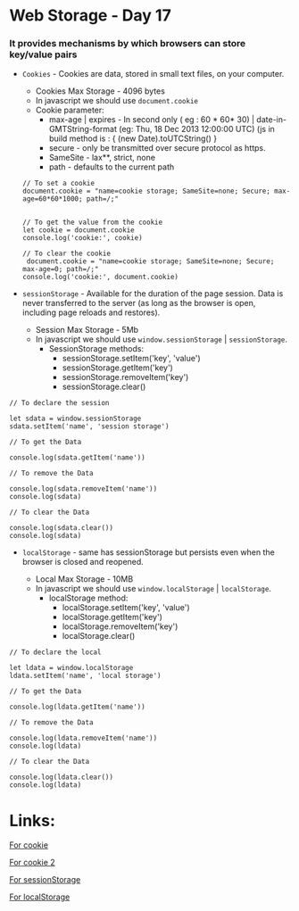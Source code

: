 # Web Storage - Day 17

### It provides mechanisms by which browsers can store key/value pairs


* `Cookies` - Cookies are data, stored in small text files, on your computer.

   - Cookies Max Storage - 4096 bytes
   - In javascript we should use `document.cookie` 
   - Cookie parameter:
     - max-age | expires  - In second only ( eg : 60 * 60* 30) | date-in-GMTString-format (eg: Thu, 18 Dec 2013 12:00:00 UTC) (js in build method is : { (new Date).toUTCString() }
     - secure - only be transmitted over secure protocol as https.
     - SameSite - lax**, strict, none
     - path - defaults to the current path 
   ```
   // To set a cookie
   document.cookie = "name=cookie storage; SameSite=none; Secure; max-age=60*60*1000; path=/;"


   // To get the value from the cookie
   let cookie = document.cookie
   console.log('cookie:', cookie)

   // To clear the cookie
    document.cookie = "name=cookie storage; SameSite=none; Secure; max-age=0; path=/;"
   console.log('cookie:', document.cookie)
   ```


* `sessionStorage` - Available for the duration of the page session. Data is never transferred to the server (as long as the browser is open, including page reloads and restores).
  
    - Session Max Storage - 5Mb
    - In javascript we should use `window.sessionStorage` | `sessionStorage`.
        - SessionStorage methods:
            * sessionStorage.setItem('key', 'value') 
            * sessionStorage.getItem('key') 
            * sessionStorage.removeItem('key') 
            * sessionStorage.clear() 
```
// To declare the session

let sdata = window.sessionStorage
sdata.setItem('name', 'session storage')

// To get the Data

console.log(sdata.getItem('name'))

// To remove the Data

console.log(sdata.removeItem('name'))
console.log(sdata)

// To clear the Data

console.log(sdata.clear())
console.log(sdata)

```


* `localStorage` - same has sessionStorage but persists even when the browser is closed and reopened.

    - Local Max Storage - 10MB
    - In javascript we should use `window.localStorage` | `localStorage`.
        - localStorage method:
            * localStorage.setItem('key', 'value') 
            * localStorage.getItem('key') 
            * localStorage.removeItem('key') 
            * localStorage.clear() 
```
// To declare the local

let ldata = window.localStorage
ldata.setItem('name', 'local storage')

// To get the Data

console.log(ldata.getItem('name'))

// To remove the Data

console.log(ldata.removeItem('name'))
console.log(ldata)

// To clear the Data

console.log(ldata.clear())
console.log(ldata)

```


# Links:
[For cookie](https://www.w3schools.com/js/js_cookies.asp)

[For cookie 2](https://developer.mozilla.org/en-US/docs/Web/HTTP/Cookies)

[For sessionStorage](https://developer.mozilla.org/en-US/docs/Web/API/Window/sessionStorage)

[For localStorage](https://developer.mozilla.org/en-US/docs/Web/API/Window/localStorage)

